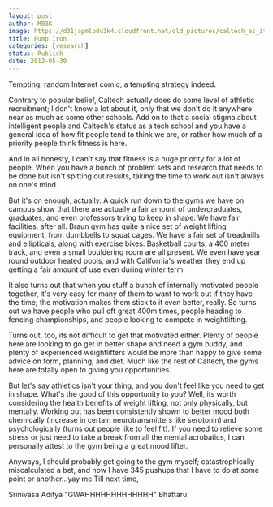 ```yaml
---
layout: post
author: MB3K
image: https://d31japmlpdv3k4.cloudfront.net/old_pictures/caltech_as_it_happens/6a0105349b8251970b016305c67666970d.jpg
title: Pump Iron 
categories: [research]
status: Publish
date: 2012-05-30
---
```



Tempting, random Internet comic, a tempting strategy indeed.

Contrary to popular belief, Caltech actually does do some level of athletic recruitment; I don't know a lot about it, only that we don't do it anywhere near as much as some other schools. Add on to that a social stigma about intelligent people and Caltech's status as a tech school and you have a general idea of how fit people tend to think we are, or rather how much of a priority people think fitness is here.

And in all honesty, I can't say that fitness is a huge priority for a lot of people. When you have a bunch of problem sets and research that needs to be done but isn't spitting out results, taking the time to work out isn't always on one's mind.

But it's on enough, actually. A quick run down to the gyms we have on campus show that there are actually a fair amount of undergraduates, graduates, and even professors trying to keep in shape. We have fair facilities, after all. Braun gym has quite a nice set of weight lifting equipment, from dumbbells to squat cages. We have a fair set of treadmills and ellipticals, along with exercise bikes. Basketball courts, a 400 meter track, and even a small bouldering room are all present. We even have year round outdoor heated pools, and with California's weather they end up getting a fair amount of use even during winter term.

It also turns out that when you stuff a bunch of internally motivated people together, it's very easy for many of them to want to work out if they have the time; the motivation makes them stick to it even better, really. So turns out we have people who pull off great 400m times, people heading to fencing championships, and people looking to compete in weightlifting.

Turns out, too, its not difficult to get that motivated either. Plenty of people here are looking to go get in better shape and need a gym buddy, and plenty of experienced weightlifters would be more than happy to give some advice on form, planning, and diet. Much like the rest of Caltech, the gyms here are totally open to giving you opportunities.

But let's say athletics isn't your thing, and you don't feel like you need to get in shape. What's the good of this opportunity to you? Well, its worth considering the health benefits of weight lifting, not only physically, but mentally. Working out has been consistently shown to better mood both chemically (increase in certain neurotransmitters like serotonin) and psychologically (turns out people like to feel fit). If you need to relieve some stress or just need to take a break from all the mental acrobatics, I can personally attest to the gym being a great mood lifter.

Anyways, I should probably get going to the gym myself; catastrophically miscalculated a bet, and now I have 345 pushups that I have to do at some point or another...yay me.Till next time,

Srinivasa Aditya "GWAHHHHHHHHHHHHH" Bhattaru


